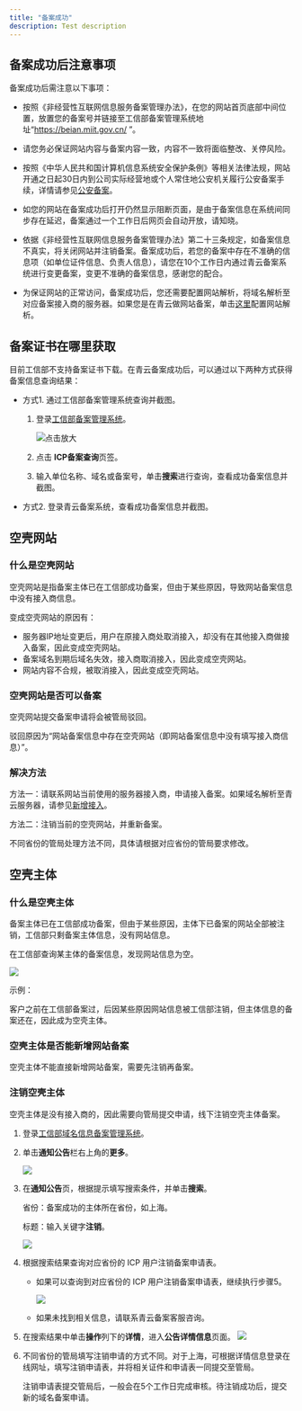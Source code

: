 ```yaml
---
title: "备案成功"
description: Test description
---
```




## 备案成功后注意事项

备案成功后需注意以下事项：

- 按照《非经营性互联网信息服务备案管理办法》，在您的网站首页底部中间位置，放置您的备案号并链接至工信部备案管理系统地址“https://beian.miit.gov.cn/ ”。

- 请您务必保证网站内容与备案内容一致，内容不一致将面临整改、关停风险。

- 按照《中华人民共和国计算机信息系统安全保护条例》等相关法律法规，网站开通之日起30日内到公司实际经营地或个人常住地公安机关履行公安备案手续，详情请参见[公安备案](../../filing/public_filing/)。

- 如您的网站在备案成功后打开仍然显示阻断页面，是由于备案信息在系统间同步存在延迟，备案通过一个工作日后网页会自动开放，请知晓。

- 依据《非经营性互联网信息服务备案管理办法》第二十三条规定，如备案信息不真实，将关闭网站并注销备案。备案成功后，若您的备案中存在不准确的信息项（如单位证件信息、负责人信息），请您在10个工作日内通过青云备案系统进行变更备案，变更不准确的备案信息，感谢您的配合。

- 为保证网站的正常访问，备案成功后，您还需要配置网站解析，将域名解析至对应备案接入商的服务器。如果您是在青云做网站备案，单击[这里](/site/dns/quickstart/creatrecordset/)配置网站解析。


## 备案证书在哪里获取

目前工信部不支持备案证书下载。在青云备案成功后，可以通过以下两种方式获得备案信息查询结果：

- 方式1. 通过工信部备案管理系统查询并截图。

  1. 登录[工信部备案管理系统](https://beian.miit.gov.cn/)。

     ![点击放大](../../_images/beian_gov.png)

  2. 点击 **ICP备案查询**页签。
  3. 输入单位名称、域名或备案号，单击**搜索**进行查询，查看成功备案信息并截图。

- 方式2. 登录青云备案系统，查看成功备案信息并截图。

## 空壳网站

### 什么是空壳网站

空壳网站是指备案主体已在工信部成功备案，但由于某些原因，导致网站备案信息中没有接入商信息。

变成空壳网站的原因有：

- 服务器IP地址变更后，用户在原接入商处取消接入，却没有在其他接入商做接入备案，因此变成空壳网站。
- 备案域名到期后域名失效，接入商取消接入，因此变成空壳网站。
- 网站内容不合规，被取消接入，因此变成空壳网站。

### 空壳网站是否可以备案

空壳网站提交备案申请将会被管局驳回。

驳回原因为“网站备案信息中存在空壳网站（即网站备案信息中没有填写接入商信息）”。

### 解决方法

方法一：请联系网站当前使用的服务器接入商，申请接入备案。如果域名解析至青云服务器，请参见[新增接入](../../manual/add_access/)。

方法二：注销当前的空壳网站，并重新备案。

不同省份的管局处理方法不同，具体请根据对应省份的管局要求修改。

## 空壳主体

### 什么是空壳主体

备案主体已在工信部成功备案，但由于某些原因，主体下已备案的网站全部被注销，工信部只剩备案主体信息，没有网站信息。

在工信部查询某主体的备案信息，发现网站信息为空。

![](../../_images/shell_body.png)

示例：

客户之前在工信部备案过，后因某些原因网站信息被工信部注销，但主体信息的备案还在，因此成为空壳主体。

### 空壳主体是否能新增网站备案

空壳主体不能直接新增网站备案，需要先注销再备案。

### 注销空壳主体

空壳主体是没有接入商的，因此需要向管局提交申请，线下注销空壳主体备案。

1. 登录[工信部域名信息备案管理系统](https://beian.miit.gov.cn/#/Integrated/index)。

2. 单击**通知公告**栏右上角的**更多**。

   ![](../../_images/cancel_principal.png)
   
3. 在**通知公告**页，根据提示填写搜索条件，并单击**搜索**。

   省份：备案成功的主体所在省份，如上海。

   标题：输入关键字**注销**。

   ![](../../_images/logoff_search.png)
   
4. 根据搜索结果查询对应省份的 ICP 用户注销备案申请表。

   - 如果可以查询到对应省份的 ICP 用户注销备案申请表，继续执行步骤5。

     ![](../../_images/logoff_search_result.png)

   - 如果未找到相关信息，请联系青云备案客服咨询。

5. 在搜索结果中单击**操作**列下的**详情**，进入**公告详情信息**页面。
   ![](../../_images/logoff_search_detail.png)

7. 不同省份的管局填写注销申请的方式不同。对于上海，可根据详情信息登录在线网址，填写注销申请表，并将相关证件和申请表一同提交至管局。

   注销申请表提交管局后，一般会在5个工作日完成审核。待注销成功后，提交新的域名备案申请。